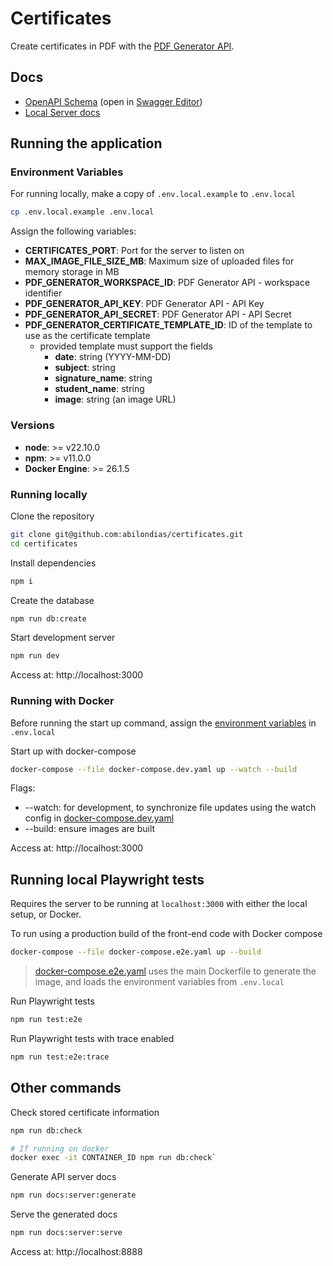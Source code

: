# Certificates

Create certificates in PDF with the [PDF Generator API](https://pdfgeneratorapi.com/).

## Docs

- [OpenAPI Schema](./docs/openapi.yaml) (open in [Swagger Editor](https://editor.swagger.io/?url=https://raw.githubusercontent.com/abilondias/certificates/refs/heads/main/docs/openapi.yaml))
- [Local Server docs](#other-commands)

## Running the application

### Environment Variables

For running locally, make a copy of `.env.local.example` to `.env.local`

```sh
cp .env.local.example .env.local
```

Assign the following variables:

- **CERTIFICATES_PORT**: Port for the server to listen on
- **MAX_IMAGE_FILE_SIZE_MB**: Maximum size of uploaded files for memory storage in MB
- **PDF_GENERATOR_WORKSPACE_ID**: PDF Generator API - workspace identifier
- **PDF_GENERATOR_API_KEY**: PDF Generator API - API Key
- **PDF_GENERATOR_API_SECRET**: PDF Generator API - API Secret
- **PDF_GENERATOR_CERTIFICATE_TEMPLATE_ID**: ID of the template to use as the certificate template
  - provided template must support the fields
    - **date**: string (YYYY-MM-DD)
    - **subject**: string
    - **signature_name**: string
    - **student_name**: string
    - **image**: string (an image URL)

### Versions

- **node**: >= v22.10.0
- **npm**: >= v11.0.0
- **Docker Engine**: >= 26.1.5

### Running locally

Clone the repository

```sh
git clone git@github.com:abilondias/certificates.git
cd certificates
```

Install dependencies

```sh
npm i
```

Create the database

```sh
npm run db:create
```

Start development server

```sh
npm run dev
```

Access at: http://localhost:3000

### Running with Docker

Before running the start up command, assign the [environment variables](#environment-variables) in `.env.local`

Start up with docker-compose

```sh
docker-compose --file docker-compose.dev.yaml up --watch --build
```

Flags:

- --watch: for development, to synchronize file updates using the watch config in [docker-compose.dev.yaml](./docker-compose.dev.yaml)
- --build: ensure images are built

Access at: http://localhost:3000

## Running local Playwright tests

Requires the server to be running at `localhost:3000` with either the local setup, or Docker.

To run using a production build of the front-end code with Docker compose

```sh
docker-compose --file docker-compose.e2e.yaml up --build
```

> [docker-compose.e2e.yaml](./docker-compose.e2e.yaml) uses the main Dockerfile to generate the image, and loads the environment variables from `.env.local`

Run Playwright tests

```sh
npm run test:e2e
```

Run Playwright tests with trace enabled

```sh
npm run test:e2e:trace
```

## Other commands

Check stored certificate information

```sh
npm run db:check

# If running on docker
docker exec -it CONTAINER_ID npm run db:check`
```

Generate API server docs

```sh
npm run docs:server:generate
```

Serve the generated docs

```sh
npm run docs:server:serve
```

Access at: http://localhost:8888
